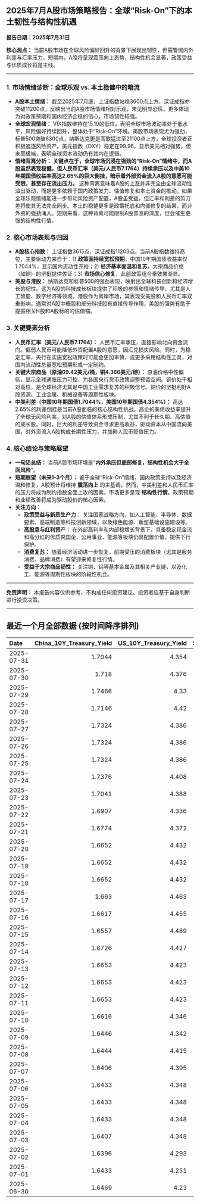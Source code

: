 ## 2025年7月A股市场策略报告：全球“Risk-On”下的本土韧性与结构性机遇

**报告日期：2025年7月31日**

**核心观点：** 当前A股市场在全球风险偏好回升的背景下展现出韧性，但需警惕内外利差与汇率压力。短期内，A股将呈现震荡向上态势，结构性机会显著，政策受益与优质成长将是主线。

---

### 1. 市场情绪诊断：全球乐观 vs. 本土稳健中的暗流

*   **A股本土情绪：** 截至2025年7月底，上证指数站稳3600点上方，深证成指亦突破11200点，反映出当前A股市场情绪相对乐观，未见明显恐慌，更多体现为对政策预期和国内经济企稳的信心。市场韧性较强。
*   **全球宏观情绪：** VIX指数维持在15.10的低位，表明全球市场波动率处于低水平，风险偏好持续回升，整体处于“Risk-On”环境。美股市场表现尤为强劲，标普500突破6300点，纳斯达克更是高歌猛进至21100点上方，全球投资者正积极追逐风险资产。美元指数（DXY）稳定在99.96，显示美元相对强势，但未至极端，表明全球资本流动仍有其内在逻辑。
*   **情绪背离分析：** **关键点在于，全球市场沉浸在强劲的“Risk-On”情绪中，而A股虽然表现稳健，但人民币汇率（美元/人民币7.1764）持续承压以及中美10年期国债收益率高达2.65%的巨大倒挂，暗示着外部资金流入A股的意愿可能受限，甚至存在流出压力。** 这种背离意味着A股的上涨并非完全由全球流动性溢出驱动，而是更多依赖于国内政策发力、估值修复和本土资金的推动。如果全球乐观情绪能进一步带动风险资产配置，A股虽受益，但汇率和利差的剪刀差将使其无法完全同步。本土的稳健更多是政策托底和内部修复的结果，而非外资的强劲涌入。短期来看，这种背离可能限制A股普涨的深度，但会催生更强的结构性行情。

### 2. 核心市场表现与归因

*   **A股核心指数：** 上证指数3615点、深证成指11203点。当前A股指数维持高位，主要驱动力来自于：1) **政策面持续宽松预期**，中国10年期国债收益率仅1.7044%，显示国内流动性充裕；2) **经济基本面温和复苏**，大宗商品价格（如铜）的坚挺提供佐证；3) **市场信心修复**，此前政策组合拳效果渐显。
*   **美股与港股：** 纳斯达克和标普500的强劲表现，映射出全球科技创新和经济增长的韧性。这为A股的科技成长板块提供了积极的参照和情绪传导，尤其是人工智能、数字经济等领域。港股作为离岸市场，其表现受美股和人民币汇率双重影响，通常对A股中概股和部分科技股有直接传导作用，美股的强势有助于提振相关H股和A股标的的估值锚。

### 3. 关键要素分析

*   **人民币汇率（美元/人民币7.1764）：** 人民币汇率承压，直接影响北向资金流向。偏弱人民币可能降低外资配置A股的意愿，因汇兑损失风险。同时，为稳定汇率，央行在实施宽松政策时可能会更加审慎，或更多采用结构性工具，对国内流动性总量宽松预期形成一定制约。
*   **关键大宗商品（原油69.42美元/桶，铜4.366美元/磅）：** 原油价格中性偏低，显示全球通胀压力可控，为各国央行货币政策调整预留空间。铜价处于相对高位，是全球经济尤其是中国工业需求复苏的积极信号。铜价的坚挺利好A股资源、工业金属、机械设备等周期性板块。
*   **中美利差（中国10年期国债1.7044%，美国10年期国债4.354%）：** 高达2.65%的利差倒挂是当前A股面临的核心结构性挑战。高企的美债收益率提升了全球无风险利率，对A股的估值体系形成压制，尤其不利于长久期、高估值的成长股。同时，巨大的利差导致资金寻求更高收益，驱动资本从中国流向美国，对外资流入A股构成长期性压力，并加剧人民币贬值压力。

### 4. 核心结论与策略展望

*   **一句话总结：** 当前A股市场环境是“**内外承压但底部修复，结构性机会大于全面风险**”。
*   **短期展望（未来1-3个月）：** 鉴于全球“Risk-On”情绪、国内政策支持以及经济温和修复，A股预计将维持 **震荡向上** 的主基调。然而，中美利差和人民币汇率的压力将成为制约指数全面上攻的因素，市场更多呈现 **结构性行情**。政策预期和业绩改善将成为驱动股价的核心因素。
*   **关注方向：**
    *   **政策受益与新质生产力：** 关注国家战略方向，如人工智能、半导体、数据要素、高端制造等科技创新领域，以及绿色能源、新型基础设施建设等。
    *   **高股息与红利资产：** 在外部高利率和内部稳增长背景下，具备稳定现金流和高分红的优质央国企、公用事业、能源等板块仍具配置价值，提供下行保护。
    *   **消费复苏：** 随着经济活动进一步恢复，前期受压的消费板块（尤其是服务消费、品牌消费）有望迎来修复性行情。
    *   **受益于大宗商品韧性：** 关注铜、铝等基本金属及其相关产业链，以及化工、能源等周期性板块的阶段性机会。

---
**免责声明：** 本报告内容仅供参考，不构成任何投资建议。投资者应基于自身判断进行投资决策。

---

## 最近一个月全部数据 (按时间降序排列)

| Date       |   China_10Y_Treasury_Yield |   US_10Y_Treasury_Yield |   Shanghai_Composite_Index |   CSI_300_Index |   Shenzhen_Component_Index |   GOLD_spot_price |   OIL_price |   ALUMINUM_future |   BTC_price |   USD_CNY_exchange_rate |   Commodity_Index_ETF |   US_Dollar_Index |   ETH_price |   LEAN_HOGS_future |   COPPER_future |   High_Yield_Bond_ETF |   LIVE_CATTLE_future |   GOLD_near_month_future |   NATURAL_GAS_future |   PLATINUM_future |   SILVER_future |   Long_Term_Treasury_ETF |   CORN_future |   SOYBEANS_future |   WHEAT_future |   SP500_close |   NASDAQ_close |   VIX_close |   GOLD_basis_spot_vs_near |
|:-----------|---------------------------:|------------------------:|---------------------------:|----------------:|---------------------------:|------------------:|------------:|------------------:|------------:|------------------------:|----------------------:|------------------:|------------:|-------------------:|----------------:|----------------------:|---------------------:|-------------------------:|---------------------:|------------------:|----------------:|-------------------------:|--------------:|------------------:|---------------:|--------------:|---------------:|------------:|--------------------------:|
| 2025-07-31 |                     1.7044 |                   4.354 |                    3615.72 |         4151.24 |                    11203   |            3358.2 |       69.42 |           2505    |      118131 |                  7.1764 |                 22.64 |            99.962 |     3794.51 |            106.85  |          4.366  |                80.33  |              232.95  |                   3357.9 |                3.018 |            1314.8 |          36.72  |                   86.87  |        410.5  |            994.25 |         522.25 |       6362.9  |        21129.7 |       15.1  |                  0.300049 |
| 2025-07-30 |                     1.718  |                   4.376 |                    3615.72 |         4151.24 |                    11203   |            3295.8 |       70    |           2502.5  |      117922 |                  7.1764 |                 22.64 |            99.94  |     3793.45 |            106.85  |          5.57   |                80.33  |              232.95  |                   3295.8 |                3.045 |            1360.7 |          37.566 |                   86.87  |        391.75 |            967.75 |         523.75 |       6362.9  |        21129.7 |       15.48 |                  0        |
| 2025-07-29 |                     1.7466 |                   4.33  |                    3609.71 |         4152.02 |                    11289.4 |            3323.4 |       69.21 |           2507    |      117922 |                  7.1778 |                 22.69 |            98.91  |     3793.45 |            107.25  |          5.6035 |                80.5   |              229.725 |                   3324   |                3.081 |            1404   |          38.084 |                   87.32  |        389.25 |            981.75 |         529.75 |       6370.86 |        21098.3 |       15.98 |                 -0.600098 |
| 2025-07-28 |                     1.7146 |                   4.42  |                    3597.94 |         4135.82 |                    11217.6 |            3309.1 |       66.71 |           2533.5  |      117924 |                  7.1535 |                 22.4  |            98.66  |     3787.43 |            108.525 |          5.595  |                80.45  |              227.875 |                   3310   |                2.988 |            1404.1 |          38.026 |                   85.87  |        393.75 |            988.75 |         538.5  |       6389.77 |        21178.6 |       15.03 |                 -0.899902 |
| 2025-07-27 |                     1.7324 |                   4.386 |                    3593.66 |         4127.16 |                    11168.1 |            3334   |       65.16 |           2546.5  |      119448 |                  7.1535 |                 22.17 |            97.65  |     3875.25 |            108.7   |          5.7635 |                80.49  |              226.475 |                   3335.6 |                3.11  |            1407.4 |          38.167 |                   86.43  |        399.5  |            998.75 |         538.25 |       6388.64 |        21108.3 |       14.93 |                 -1.6001   |
| 2025-07-26 |                     1.7324 |                   4.386 |                    3593.66 |         4127.16 |                    11168.1 |            3334   |       65.16 |           2546.5  |      117947 |                  7.1535 |                 22.17 |            97.65  |     3741.4  |            108.7   |          5.7635 |                80.49  |              226.475 |                   3335.6 |                3.11  |            1407.4 |          38.167 |                   86.43  |        399.5  |            998.75 |         538.25 |       6388.64 |        21108.3 |       14.93 |                 -1.6001   |
| 2025-07-25 |                     1.7324 |                   4.386 |                    3593.66 |         4127.16 |                    11168.1 |            3334   |       65.16 |           2546.5  |      117636 |                  7.1535 |                 22.17 |            97.65  |     3727.27 |            108.7   |          5.7635 |                80.49  |              226.475 |                   3335.6 |                3.11  |            1407.4 |          38.167 |                   86.43  |        399.5  |            998.75 |         538.25 |       6388.64 |        21108.3 |       14.93 |                 -1.6001   |
| 2025-07-24 |                     1.7376 |                   4.408 |                    3605.73 |         4149.04 |                    11193.1 |            3371   |       66.03 |           2564.25 |      118368 |                  7.1595 |                 22.4  |            97.38  |     3708.01 |            108.2   |          5.777  |                80.44  |              225.8   |                   3373.5 |                3.094 |            1424.6 |          39.021 |                   85.89  |        401.75 |           1004.25 |         541.5  |       6363.35 |        21058   |       15.39 |                 -2.5      |
| 2025-07-23 |                     1.7041 |                   4.388 |                    3582.3  |         4119.77 |                    11059   |            3394.1 |       65.25 |           2566.75 |      118755 |                  7.1743 |                 22.38 |            97.21  |     3629.7  |            108.475 |          5.795  |                80.54  |              227.025 |                   3397.6 |                3.077 |            1437.7 |          39.278 |                   86.04  |        398.5  |           1005.75 |         540.5  |       6358.91 |        21020   |       15.37 |                 -3.5      |
| 2025-07-22 |                     1.6907 |                   4.336 |                    3581.86 |         4118.96 |                    11099.8 |            3439.2 |       66.21 |           2584.25 |      119995 |                  7.1755 |                 22.44 |            97.39  |     3749.15 |            107.75  |          5.697  |                80.5   |              224.975 |                   3443.7 |                3.252 |            1465.5 |          39.32  |                   86.52  |        399.25 |           1010.25 |         549.5  |       6309.62 |        20892.7 |       16.5  |                 -4.5      |
| 2025-07-21 |                     1.6774 |                   4.372 |                    3559.79 |         4085.61 |                    11007.5 |            3401.9 |       67.2  |           2552    |      117440 |                  7.1777 |                 22.48 |            97.85  |     3763.37 |            107.35  |          5.6105 |                80.36  |              225.225 |                   3406.4 |                3.325 |            1477.7 |          39.101 |                   86     |        403.75 |           1015    |         542.25 |       6305.6  |        20974.2 |       16.65 |                 -4.5      |
| 2025-07-20 |                     1.6652 |                   4.432 |                    3534.48 |         4058.55 |                    10913.8 |            3353   |       67.34 |           2507.25 |      117301 |                  7.1832 |                 22.53 |            98.48  |     3759.47 |            106.475 |          5.578  |                80.25  |              223.55  |                   3358.3 |                3.565 |            1438.5 |          38.223 |                   85.24  |        408.5  |           1027.75 |         546.25 |       6296.79 |        20895.7 |       16.41 |                 -5.30005  |
| 2025-07-19 |                     1.6652 |                   4.432 |                    3534.48 |         4058.55 |                    10913.8 |            3353   |       67.34 |           2507.25 |      117940 |                  7.1832 |                 22.53 |            98.48  |     3595.27 |            106.475 |          5.578  |                80.25  |              223.55  |                   3358.3 |                3.565 |            1438.5 |          38.223 |                   85.24  |        408.5  |           1027.75 |         546.25 |       6296.79 |        20895.7 |       16.41 |                 -5.30005  |
| 2025-07-18 |                     1.6652 |                   4.432 |                    3534.48 |         4058.55 |                    10913.8 |            3353   |       67.34 |           2507.25 |      118003 |                  7.1832 |                 22.53 |            98.48  |     3549.02 |            106.475 |          5.578  |                80.25  |              223.55  |                   3358.3 |                3.565 |            1438.5 |          38.223 |                   85.24  |        408.5  |           1027.75 |         546.25 |       6296.79 |        20895.7 |       16.41 |                 -5.30005  |
| 2025-07-17 |                     1.663  |                   4.463 |                    3516.82 |         4034.49 |                    10873.6 |            3340.1 |       67.54 |           2428.75 |      119290 |                  7.1785 |                 22.49 |            98.73  |     3476.78 |            105.825 |          5.486  |                80.14  |              223.675 |                   3345.3 |                3.542 |            1454.4 |          38.056 |                   85.11  |        402    |           1021.5  |         533.5  |       6297.36 |        20885.7 |       16.52 |                 -5.19995  |
| 2025-07-16 |                     1.6617 |                   4.455 |                    3503.78 |         4007.2  |                    10720.8 |            3352.5 |       66.38 |           2433.25 |      118739 |                  7.1729 |                 22.31 |            98.39  |     3371.51 |            104.425 |          5.4965 |                80.06  |              223.9   |                   3359.1 |                3.551 |            1417.1 |          37.853 |                   85.13  |        405.25 |           1013.5  |         541.25 |       6263.7  |        20730.5 |       17.16 |                 -6.6001   |
| 2025-07-15 |                     1.6557 |                   4.489 |                    3505    |         4019.06 |                    10744.6 |            3329.8 |       66.52 |           2447.5  |      117777 |                  7.167  |                 22.28 |            98.62  |     3139.89 |            106.85  |          5.546  |                79.85  |              222.4   |                   3336.7 |                3.523 |            1395   |          37.834 |                   85.01  |        401.25 |            995    |         538    |       6243.76 |        20677.8 |       17.38 |                 -6.8999   |
| 2025-07-14 |                     1.6726 |                   4.427 |                    3519.65 |         4017.67 |                    10684.5 |            3351.5 |       66.98 |           2470.25 |      119850 |                  7.1681 |                 22.32 |            98.08  |     3013.35 |            106.7   |          5.515  |                80.09  |              219.35  |                   3359.1 |                3.466 |            1399.7 |          38.462 |                   85.61  |        412.75 |            997    |         534    |       6268.56 |        20640.3 |       17.2  |                 -7.6001   |
| 2025-07-13 |                     1.6653 |                   4.423 |                    3510.18 |         4014.81 |                    10696.1 |            3356   |       68.45 |           2491.25 |      119116 |                  7.1748 |                 22.51 |            97.85  |     2973.36 |            106.725 |          5.562  |                80.03  |              222.2   |                   3364   |                3.314 |            1452   |          38.676 |                   85.79  |        403    |           1004    |         540.75 |       6259.75 |        20585.5 |       16.4  |                 -8        |
| 2025-07-12 |                     1.6653 |                   4.423 |                    3510.18 |         4014.81 |                    10696.1 |            3356   |       68.45 |           2491.25 |      117435 |                  7.1748 |                 22.51 |            97.85  |     2942.91 |            106.725 |          5.562  |                80.03  |              222.2   |                   3364   |                3.314 |            1452   |          38.676 |                   85.79  |        403    |           1004    |         540.75 |       6259.75 |        20585.5 |       16.4  |                 -8        |
| 2025-07-11 |                     1.6653 |                   4.423 |                    3510.18 |         4014.81 |                    10696.1 |            3356   |       68.45 |           2491.25 |      117517 |                  7.1748 |                 22.51 |            97.85  |     2957.89 |            106.725 |          5.562  |                80.03  |              222.2   |                   3364   |                3.314 |            1452   |          38.676 |                   85.79  |        403    |           1004    |         540.75 |       6259.75 |        20585.5 |       16.4  |                 -8        |
| 2025-07-10 |                     1.6616 |                   4.346 |                    3509.68 |         4010.02 |                    10631.1 |            3317.4 |       66.57 |           2504.5  |      115987 |                  7.18   |                 22.22 |            97.65  |     2954.85 |            107.25  |          5.548  |                80.13  |              219.225 |                   3325.7 |                3.337 |            1394.9 |          37.038 |                   86.99  |        407.25 |           1012.5  |         550.25 |       6280.46 |        20630.7 |       15.78 |                 -8.30005  |
| 2025-07-09 |                     1.6446 |                   4.342 |                    3493.05 |         3991.4  |                    10581.8 |            3311.6 |       68.38 |           2486.25 |      111327 |                  7.1738 |                 22.29 |            97.47  |     2770.78 |            107.1   |          5.4435 |                80.21  |              219.775 |                   3321   |                3.214 |            1370.6 |          36.351 |                   86.93  |        412.5  |           1012.25 |         542.75 |       6263.26 |        20611.3 |       15.94 |                 -9.3999   |
| 2025-07-08 |                     1.6444 |                   4.415 |                    3497.48 |         3998.45 |                    10588.4 |            3307   |       68.33 |           2469.5  |      108950 |                  7.1744 |                 22.33 |            97.51  |     2615.51 |            106.975 |          5.645  |                79.99  |              219.975 |                   3316.9 |                3.34  |            1376.6 |          36.472 |                   86.03  |        411    |           1024.25 |         543    |       6225.52 |        20418.5 |       16.81 |                 -9.8999   |
| 2025-07-07 |                     1.6406 |                   4.395 |                    3473.13 |         3965.18 |                    10435.5 |            3332.2 |       67.93 |           2467.25 |      108300 |                  7.1649 |                 22.26 |            97.48  |     2543.01 |            106.95  |          4.9845 |                80.1   |              215.9   |                   3342.8 |                3.412 |            1361.8 |          36.615 |                   86.14  |        418    |           1031.75 |         539.75 |       6229.98 |        20412.5 |       17.79 |                -10.6001   |
| 2025-07-06 |                     1.6433 |                   4.348 |                    3472.32 |         3982.2  |                    10508.8 |            3332.5 |       66.5  |           2524.75 |      109232 |                  7.1649 |                 22.28 |            97.18  |     2571.24 |            107.975 |          5.0185 |                80.37  |              214.05  |                   3346.4 |                3.387 |            1382.5 |          36.775 |                   86.97  |        431.5  |           1056.25 |         547.75 |       6279.35 |        20601.1 |       16.38 |                -13.8999   |
| 2025-07-05 |                     1.6433 |                   4.348 |                    3472.32 |         3982.2  |                    10508.8 |            3332.5 |       66.5  |           2524.75 |      108231 |                  7.1649 |                 22.28 |            97.18  |     2517.28 |            107.975 |          5.0185 |                80.37  |              214.05  |                   3346.4 |                3.387 |            1382.5 |          36.775 |                   86.97  |        431.5  |           1056.25 |         547.75 |       6279.35 |        20601.1 |       16.38 |                -13.8999   |
| 2025-07-04 |                     1.6433 |                   4.348 |                    3472.32 |         3982.2  |                    10508.8 |            3332.5 |       66.5  |           2524.75 |      108034 |                  7.1649 |                 22.28 |            97.18  |     2508.52 |            107.975 |          5.0185 |                80.37  |              214.05  |                   3346.4 |                3.387 |            1382.5 |          36.775 |                   86.97  |        431.5  |           1056.25 |         547.75 |       6279.35 |        20601.1 |       16.38 |                -13.8999   |
| 2025-07-03 |                     1.6407 |                   4.348 |                    3461.15 |         3968.07 |                    10534.6 |            3331.6 |       67    |           2524.75 |      109648 |                  7.1649 |                 22.28 |            97.18  |     2591.01 |            107.975 |          5.097  |                80.37  |              214.05  |                   3342.9 |                3.409 |            1372   |          36.784 |                   86.97  |        431.5  |           1056.25 |         547.75 |       6279.35 |        20601.1 |       16.38 |                -11.2998   |
| 2025-07-02 |                     1.6396 |                   4.293 |                    3454.79 |         3943.69 |                    10412.6 |            3348   |       67.45 |           2530    |      108859 |                  7.1645 |                 22.29 |            96.78  |     2571.34 |            109.65  |          5.149  |                80.32  |              212.45  |                   3359.7 |                3.488 |            1421   |          36.426 |                   87.58  |        429.25 |           1050.5  |         556    |       6227.42 |        20393.1 |       16.64 |                -11.7      |
| 2025-07-01 |                     1.6433 |                   4.251 |                    3457.75 |         3942.76 |                    10476.3 |            3336.7 |       65.45 |           2518.25 |      105698 |                  7.1636 |                 21.93 |            96.82  |     2405.79 |            109     |          5.048  |                80.17  |              210.75  |                   3349.8 |                3.415 |            1345.9 |          36.082 |                   88.14  |        420    |           1024.75 |         537.25 |       6198.01 |        20202.9 |       16.83 |                -13.1001   |
| 2025-06-30 |                     1.6469 |                   4.23  |                    3444.43 |         3936.08 |                    10465.1 |            3294.4 |       65.11 |           2515.25 |      107135 |                  7.1721 |                 21.81 |            96.88  |     2486.46 |            110.1   |          5.03   |                80.271 |              225.875 |                   3307.7 |                3.456 |            1334   |          35.852 |                   87.922 |        420.5  |           1024.25 |         528.75 |       6204.95 |        20369.7 |       16.73 |                -13.3      |
